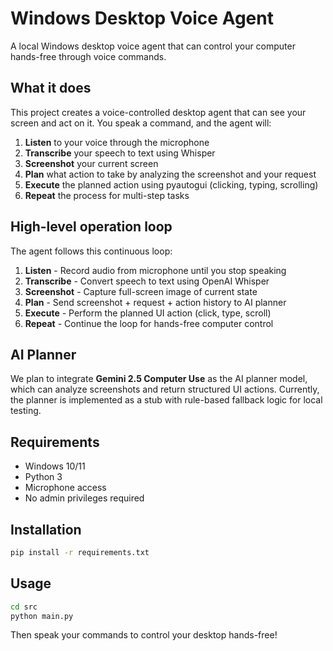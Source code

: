 # Windows Desktop Voice Agent

A local Windows desktop voice agent that can control your computer hands-free through voice commands.

## What it does

This project creates a voice-controlled desktop agent that can see your screen and act on it. You speak a command, and the agent will:

1. **Listen** to your voice through the microphone
2. **Transcribe** your speech to text using Whisper
3. **Screenshot** your current screen
4. **Plan** what action to take by analyzing the screenshot and your request
5. **Execute** the planned action using pyautogui (clicking, typing, scrolling)
6. **Repeat** the process for multi-step tasks

## High-level operation loop

The agent follows this continuous loop:

1. **Listen** - Record audio from microphone until you stop speaking
2. **Transcribe** - Convert speech to text using OpenAI Whisper
3. **Screenshot** - Capture full-screen image of current state
4. **Plan** - Send screenshot + request + action history to AI planner
5. **Execute** - Perform the planned UI action (click, type, scroll)
6. **Repeat** - Continue the loop for hands-free computer control

## AI Planner

We plan to integrate **Gemini 2.5 Computer Use** as the AI planner model, which can analyze screenshots and return structured UI actions. Currently, the planner is implemented as a stub with rule-based fallback logic for local testing.

## Requirements

- Windows 10/11
- Python 3
- Microphone access
- No admin privileges required

## Installation

```bash
pip install -r requirements.txt
```

## Usage

```bash
cd src
python main.py
```

Then speak your commands to control your desktop hands-free!
